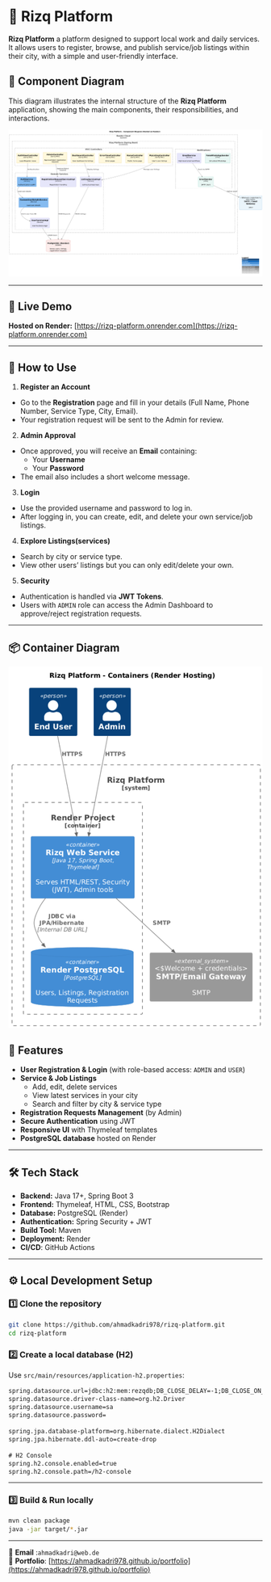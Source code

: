 # 🌟 Rizq Platform

**Rizq Platform** a platform designed to support local work and daily services.  
It allows users to register, browse, and publish service/job listings within their city, with a simple and user-friendly interface.

## 🧩 Component Diagram

This diagram illustrates the internal structure of the **Rizq Platform** application, showing the main components, their responsibilities, and interactions.

![Component Diagram](component-diagram.png)

---

## 🚀 Live Demo
**Hosted on Render:** [https://rizq-platform.onrender.com](https://rizq-platform.onrender.com)  

---
## 📖 How to Use
1. **Register an Account**
  - Go to the **Registration** page and fill in your details (Full Name, Phone Number, Service Type, City, Email).
  - Your registration request will be sent to the Admin for review.

2. **Admin Approval**
  - Once approved, you will receive an **Email** containing:
    - Your **Username**
    - Your **Password**
  - The email also includes a short welcome message.

3. **Login**
  - Use the provided username and password to log in.
  - After logging in, you can create, edit, and delete your own service/job listings.

4. **Explore Listings(services)**
  - Search by city or service type.
  - View other users’ listings but you can only edit/delete your own.

5. **Security**
  - Authentication is handled via **JWT Tokens**.
  - Users with `ADMIN` role can access the Admin Dashboard to approve/reject registration requests.
   ---
   ## 📦 Container Diagram

![Container Diagram](Rizk-Container-diagram.png)

## 📌 Features
- **User Registration & Login** (with role-based access: `ADMIN` and `USER`)
- **Service & Job Listings**
  - Add, edit, delete services
  - View latest services in your city
  - Search and filter by city & service type
- **Registration Requests Management** (by Admin)
- **Secure Authentication** using JWT
- **Responsive UI** with Thymeleaf templates
- **PostgreSQL database** hosted on Render

---

## 🛠 Tech Stack
- **Backend:** Java 17+, Spring Boot 3
- **Frontend:** Thymeleaf, HTML, CSS, Bootstrap
- **Database:** PostgreSQL (Render)
- **Authentication:** Spring Security + JWT
- **Build Tool:** Maven
- **Deployment:** Render
- **CI/CD**: GitHub Actions

---

## ⚙️ Local Development Setup

### 1️⃣ Clone the repository
```bash
git clone https://github.com/ahmadkadri978/rizq-platform.git
cd rizq-platform
```

### 2️⃣ Create a local database (H2)
 
Use  `src/main/resources/application-h2.properties`:
```properties
spring.datasource.url=jdbc:h2:mem:rezqdb;DB_CLOSE_DELAY=-1;DB_CLOSE_ON_EXIT=FALSE
spring.datasource.driver-class-name=org.h2.Driver
spring.datasource.username=sa
spring.datasource.password=

spring.jpa.database-platform=org.hibernate.dialect.H2Dialect
spring.jpa.hibernate.ddl-auto=create-drop

# H2 Console 
spring.h2.console.enabled=true
spring.h2.console.path=/h2-console
```

---

### 3️⃣ Build & Run locally
```bash
mvn clean package
java -jar target/*.jar
```

---

📧 **Email** :`ahmadkadri@web.de`  
🔗 **Portfolio**: [https://ahmadkadri978.github.io/portfolio](https://ahmadkadri978.github.io/portfolio)
